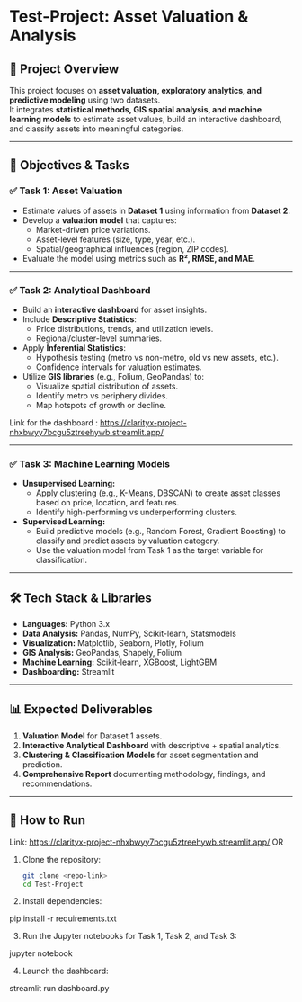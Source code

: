# Test-Project: Asset Valuation & Analysis

## 📌 Project Overview
This project focuses on **asset valuation, exploratory analytics, and predictive modeling** using two datasets.  
It integrates **statistical methods, GIS spatial analysis, and machine learning models** to estimate asset values, build an interactive dashboard, and classify assets into meaningful categories.

---

## 🎯 Objectives & Tasks

### ✅ Task 1: Asset Valuation
- Estimate values of assets in **Dataset 1** using information from **Dataset 2**.
- Develop a **valuation model** that captures:
  - Market-driven price variations.
  - Asset-level features (size, type, year, etc.).
  - Spatial/geographical influences (region, ZIP codes).
- Evaluate the model using metrics such as **R², RMSE, and MAE**.

---

### ✅ Task 2: Analytical Dashboard
- Build an **interactive dashboard** for asset insights.
- Include **Descriptive Statistics**:
  - Price distributions, trends, and utilization levels.
  - Regional/cluster-level summaries.
- Apply **Inferential Statistics**:
  - Hypothesis testing (metro vs non-metro, old vs new assets, etc.).
  - Confidence intervals for valuation estimates.
- Utilize **GIS libraries** (e.g., Folium, GeoPandas) to:
  - Visualize spatial distribution of assets.
  - Identify metro vs periphery divides.
  - Map hotspots of growth or decline.
 
Link for the dashboard : https://clarityx-project-nhxbwyy7bcgu5ztreehywb.streamlit.app/

---

### ✅ Task 3: Machine Learning Models
- **Unsupervised Learning:**
  - Apply clustering (e.g., K-Means, DBSCAN) to create asset classes based on price, location, and features.
  - Identify high-performing vs underperforming clusters.
- **Supervised Learning:**
  - Build predictive models (e.g., Random Forest, Gradient Boosting) to classify and predict assets by valuation category.
  - Use the valuation model from Task 1 as the target variable for classification.

---

## 🛠️ Tech Stack & Libraries
- **Languages:** Python 3.x  
- **Data Analysis:** Pandas, NumPy, Scikit-learn, Statsmodels  
- **Visualization:** Matplotlib, Seaborn, Plotly, Folium  
- **GIS Analysis:** GeoPandas, Shapely, Folium  
- **Machine Learning:** Scikit-learn, XGBoost, LightGBM  
- **Dashboarding:** Streamlit  

---

## 📊 Expected Deliverables
1. **Valuation Model** for Dataset 1 assets.  
2. **Interactive Analytical Dashboard** with descriptive + spatial analytics.  
3. **Clustering & Classification Models** for asset segmentation and prediction.  
4. **Comprehensive Report** documenting methodology, findings, and recommendations.

---

## 🚀 How to Run
Link: https://clarityx-project-nhxbwyy7bcgu5ztreehywb.streamlit.app/
OR
1. Clone the repository:
   ```bash
   git clone <repo-link>
   cd Test-Project

2. Install dependencies:

pip install -r requirements.txt


3. Run the Jupyter notebooks for Task 1, Task 2, and Task 3:

jupyter notebook


4. Launch the dashboard:

streamlit run dashboard.py
